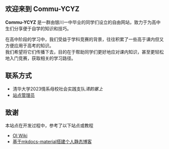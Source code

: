 ## 欢迎来到 **Commu-YCYZ**

**Commu-YCYZ** 是一群由银川一中毕业的同学们设立的自由网站，致力于为高中生们分享便于自学的知识和技巧。

在高中阶段的学习中，我们受益于学科竞赛的背景，往往积累了一些高于课内但又方便应用于高考的知识。  
我们希望将它们传播下去，目的在于帮助同学们更好地应对课内知识，甚至更轻松地入门竞赛，获取相关的学习路径。


## 联系方式

- 清华大学2023情系母校社会实践支队*清韵塞上*
- [站点管理员](mailto:yangzheh22@mails.tsinghua.edu.cn)

## 致谢

本站点在开发过程中，参考了以下站点或教程

- [OI Wiki](https://oi-wiki.org/)
- [基于mkdocs-material搭建个人静态博客](https://cyent.github.io/markdown-with-mkdocs-material/)
